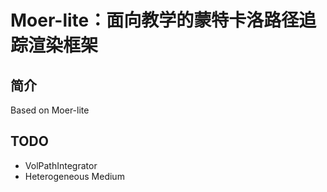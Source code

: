 # Moer-lite：面向教学的蒙特卡洛路径追踪渲染框架

## 简介

Based on Moer-lite

## TODO
- VolPathIntegrator 
- Heterogeneous Medium